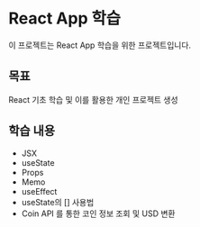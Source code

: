 # React App 학습

이 프로젝트는 React App 학습을 위한 프로젝트입니다. 

## 목표
React 기초 학습 및 이를 활용한 개인 프로젝트 생성

## 학습 내용
- JSX
- useState
- Props
- Memo
- useEffect
- useState의 [] 사용법
- Coin API 를 통한 코인 정보 조회 및 USD 변환